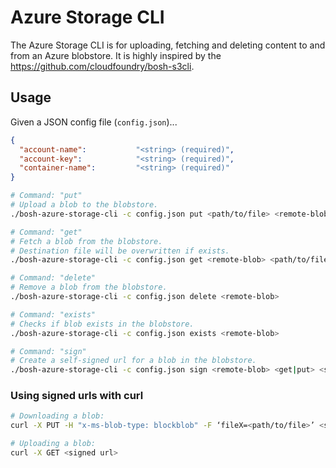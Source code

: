 # Azure Storage CLI

The Azure Storage CLI is for uploading, fetching and deleting content to and from an Azure blobstore.
It is highly inspired by the https://github.com/cloudfoundry/bosh-s3cli.

## Usage

Given a JSON config file (`config.json`)...

``` json
{
  "account-name":           "<string> (required)",
  "account-key":            "<string> (required)",
  "container-name":         "<string> (required)"
}
```

``` bash
# Command: "put"
# Upload a blob to the blobstore.
./bosh-azure-storage-cli -c config.json put <path/to/file> <remote-blob> 

# Command: "get"
# Fetch a blob from the blobstore.
# Destination file will be overwritten if exists.
./bosh-azure-storage-cli -c config.json get <remote-blob> <path/to/file>

# Command: "delete"
# Remove a blob from the blobstore.
./bosh-azure-storage-cli -c config.json delete <remote-blob>

# Command: "exists"
# Checks if blob exists in the blobstore.
./bosh-azure-storage-cli -c config.json exists <remote-blob>

# Command: "sign"
# Create a self-signed url for a blob in the blobstore.
./bosh-azure-storage-cli -c config.json sign <remote-blob> <get|put> <seconds-to-expiration>
```

### Using signed urls with curl
``` bash
# Downloading a blob:
curl -X PUT -H "x-ms-blob-type: blockblob" -F ‘fileX=<path/to/file>’ <signed url>

# Uploading a blob:
curl -X GET <signed url>
```
